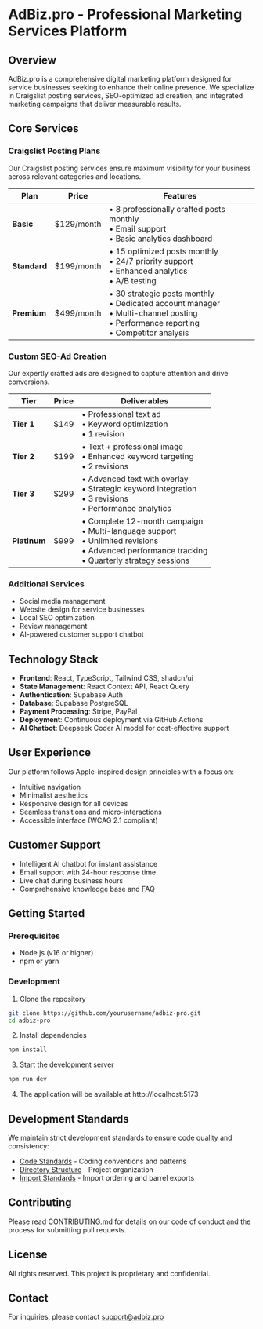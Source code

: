 
# AdBiz.pro - Professional Marketing Services Platform

## Overview

AdBiz.pro is a comprehensive digital marketing platform designed for service businesses seeking to enhance their online presence. We specialize in Craigslist posting services, SEO-optimized ad creation, and integrated marketing campaigns that deliver measurable results.

## Core Services

### Craigslist Posting Plans
Our Craigslist posting services ensure maximum visibility for your business across relevant categories and locations.

| Plan | Price | Features |
|------|-------|----------|
| **Basic** | $129/month | • 8 professionally crafted posts monthly<br>• Email support<br>• Basic analytics dashboard |
| **Standard** | $199/month | • 15 optimized posts monthly<br>• 24/7 priority support<br>• Enhanced analytics<br>• A/B testing |
| **Premium** | $499/month | • 30 strategic posts monthly<br>• Dedicated account manager<br>• Multi-channel posting<br>• Performance reporting<br>• Competitor analysis |

### Custom SEO-Ad Creation
Our expertly crafted ads are designed to capture attention and drive conversions.

| Tier | Price | Deliverables |
|------|-------|-------------|
| **Tier 1** | $149 | • Professional text ad<br>• Keyword optimization<br>• 1 revision |
| **Tier 2** | $199 | • Text + professional image<br>• Enhanced keyword targeting<br>• 2 revisions |
| **Tier 3** | $299 | • Advanced text with overlay<br>• Strategic keyword integration<br>• 3 revisions<br>• Performance analytics |
| **Platinum** | $999 | • Complete 12-month campaign<br>• Multi-language support<br>• Unlimited revisions<br>• Advanced performance tracking<br>• Quarterly strategy sessions |

### Additional Services
- Social media management
- Website design for service businesses
- Local SEO optimization
- Review management
- AI-powered customer support chatbot

## Technology Stack

- **Frontend**: React, TypeScript, Tailwind CSS, shadcn/ui
- **State Management**: React Context API, React Query
- **Authentication**: Supabase Auth
- **Database**: Supabase PostgreSQL
- **Payment Processing**: Stripe, PayPal
- **Deployment**: Continuous deployment via GitHub Actions
- **AI Chatbot**: Deepseek Coder AI model for cost-effective support

## User Experience

Our platform follows Apple-inspired design principles with a focus on:
- Intuitive navigation
- Minimalist aesthetics
- Responsive design for all devices
- Seamless transitions and micro-interactions
- Accessible interface (WCAG 2.1 compliant)

## Customer Support

- Intelligent AI chatbot for instant assistance
- Email support with 24-hour response time
- Live chat during business hours
- Comprehensive knowledge base and FAQ

## Getting Started

### Prerequisites
- Node.js (v16 or higher)
- npm or yarn

### Development
1. Clone the repository
```bash
git clone https://github.com/yourusername/adbiz-pro.git
cd adbiz-pro
```

2. Install dependencies
```bash
npm install
```

3. Start the development server
```bash
npm run dev
```

4. The application will be available at http://localhost:5173

## Development Standards

We maintain strict development standards to ensure code quality and consistency:

- [Code Standards](src/docs/CODE_STANDARDS.md) - Coding conventions and patterns
- [Directory Structure](src/DIRECTORY_STRUCTURE.md) - Project organization
- [Import Standards](src/docs/IMPORT_STANDARDS.md) - Import ordering and barrel exports

## Contributing

Please read [CONTRIBUTING.md](CONTRIBUTING.md) for details on our code of conduct and the process for submitting pull requests.

## License

All rights reserved. This project is proprietary and confidential.

## Contact

For inquiries, please contact support@adbiz.pro
